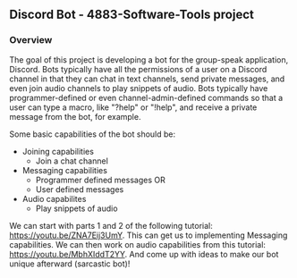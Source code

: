## Discord Bot - 4883-Software-Tools project

### Overview

The goal of this project is developing a bot for the group-speak application, Discord. Bots typically have all the permissions of a user on a Discord channel in that they can chat in text channels, send private messages, and even join audio channels to play snippets of audio. Bots typically have programmer-defined or even channel-admin-defined commands so that a user can type a macro, like "?help" or "!help", and receive a private message from the bot, for example.

Some basic capabilities of the bot should be:

- Joining capabilities
    - Join a chat channel
- Messaging capabilities
    - Programmer defined messages OR
    - User defined messages
- Audio capabilites
    - Play snippets of audio

We can start with parts 1 and 2 of the following tutorial: https://youtu.be/ZNA7Eij3UmY. This can get us to implementing Messaging capabilities.
We can then work on audio capabilities from this tutorial: https://youtu.be/MbhXIddT2YY.
And come up with ideas to make our bot unique afterward (sarcastic bot)!
